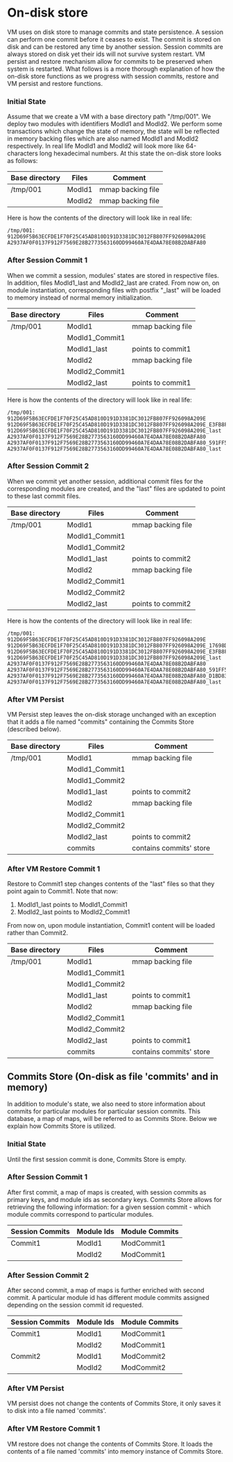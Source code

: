 # On-disk store

VM uses on disk store to manage commits and state persistence.
A session can perform one commit before it ceases to exist.
The commit is stored on disk and can be restored any time by another session.
Session commits are always stored on disk yet their ids will not survive system restart.
VM persist and restore mechanism allow for commits to be preserved when system is restarted.
What follows is a more thorough explanation of how the on-disk store functions
as we progress with session commits, restore and VM persist and restore functions.

### Initial State

Assume that we create a VM with a base directory path "/tmp/001".
We deploy two modules with identifiers ModId1 and ModId2.
We perform some transactions which change the state of memory,
the state will be reflected in memory backing files which are also named ModId1 and ModId2 respectively.
In real life ModId1 and ModId2 will look more like 64-characters long hexadecimal numbers.
At this state the on-disk store looks as follows:


| Base directory                    | Files         | Comment                    |
|-----------------------------------|---------------|----------------------------|
| /tmp/001                          | ModId1        | mmap backing file          |
|                                   | ModId2        | mmap backing file          |

Here is how the contents of the directory will look like in real life:
```
/tmp/001:
912D69F5B63ECFDE1F70F25C45AD810D191D3381DC3012FB807FF926098A209E
A2937AF0F0137F912F7569E28B2773563160DD99460A7E4DAA78E08B2DABFA80
```

### After Session Commit 1

When we commit a session, modules' states are stored in respective files.
In addition, files ModId1_last and ModId2_last are crated.
From now on, on module instantiation, corresponding files with postfix "_last" will be loaded
to memory instead of normal memory initialization.

| Base directory                    | Files         | Comment                    |
|-----------------------------------|---------------|----------------------------|
| /tmp/001                          | ModId1        | mmap backing file          |
|                                   | ModId1_Commit1|                            |
|                                   | ModId1_last   | points to commit1          |
|                                   | ModId2        | mmap backing file          |
|                                   | ModId2_Commit1|                            |
|                                   | ModId2_last   | points to commit1          |

Here is how the contents of the directory will look like in real life:
```
/tmp/001:
912D69F5B63ECFDE1F70F25C45AD810D191D3381DC3012FB807FF926098A209E
912D69F5B63ECFDE1F70F25C45AD810D191D3381DC3012FB807FF926098A209E_E3FB8F23757660D140CD6E9945B29DF2C37FE2C40D39D236E1A5339151C5671C
912D69F5B63ECFDE1F70F25C45AD810D191D3381DC3012FB807FF926098A209E_last
A2937AF0F0137F912F7569E28B2773563160DD99460A7E4DAA78E08B2DABFA80
A2937AF0F0137F912F7569E28B2773563160DD99460A7E4DAA78E08B2DABFA80_591FF54F19C2783CB4EE07E0DA90A4D1572ED5ABBEC4C766A27A90E75C325BBA
A2937AF0F0137F912F7569E28B2773563160DD99460A7E4DAA78E08B2DABFA80_last
```


### After Session Commit 2

When we commit yet another session, additional commit files for the corresponding modules are created,
and the "last" files are updated to point to these last commit files.

| Base directory                    | Files         | Comment                    |
|-----------------------------------|---------------|-------------------         |
| /tmp/001                          | ModId1        | mmap backing file          |
|                                   | ModId1_Commit1|                            |
|                                   | ModId1_Commit2|                            |
|                                   | ModId1_last   | points to commit2          |
|                                   | ModId2        | mmap backing file          |
|                                   | ModId2_Commit1|                            |
|                                   | ModId2_Commit2|                            |
|                                   | ModId2_last   | points to commit2          |

Here is how the contents of the directory will look like in real life:
```
/tmp/001:
912D69F5B63ECFDE1F70F25C45AD810D191D3381DC3012FB807FF926098A209E
912D69F5B63ECFDE1F70F25C45AD810D191D3381DC3012FB807FF926098A209E_17698D259DC35B01ECB4D676DE11B69FAD37B57EEA98045A6022E97EA2CEFB43
912D69F5B63ECFDE1F70F25C45AD810D191D3381DC3012FB807FF926098A209E_E3FB8F23757660D140CD6E9945B29DF2C37FE2C40D39D236E1A5339151C5671C
912D69F5B63ECFDE1F70F25C45AD810D191D3381DC3012FB807FF926098A209E_last
A2937AF0F0137F912F7569E28B2773563160DD99460A7E4DAA78E08B2DABFA80
A2937AF0F0137F912F7569E28B2773563160DD99460A7E4DAA78E08B2DABFA80_591FF54F19C2783CB4EE07E0DA90A4D1572ED5ABBEC4C766A27A90E75C325BBA
A2937AF0F0137F912F7569E28B2773563160DD99460A7E4DAA78E08B2DABFA80_D1BD8323DDC7B9B124EE2E8A47E65863DBCB98CAAB580A328D044C3801F974B2
A2937AF0F0137F912F7569E28B2773563160DD99460A7E4DAA78E08B2DABFA80_last
```

### After VM Persist

VM Persist step leaves the on-disk storage unchanged with an exception that it
adds a file named "commits" containing the Commits Store (described below). 

| Base directory                    | Files         | Comment                    |
|-----------------------------------|---------------|----------------------------|
| /tmp/001                          | ModId1        | mmap backing file          |
|                                   | ModId1_Commit1|                            |
|                                   | ModId1_Commit2|                            |
|                                   | ModId1_last   | points to commit2          |
|                                   | ModId2        | mmap backing file          |
|                                   | ModId2_Commit1|                            |
|                                   | ModId2_Commit2|                            |
|                                   | ModId2_last   | points to commit2          |
|                                   | commits       | contains commits' store    |


### After VM Restore Commit 1

Restore to Commit1 step changes contents of the "last" files so that they
point again to Commit1. Note that now:
1) ModId1_last points to ModId1_Commit1
2) ModId2_last points to ModId2_Commit1

 
From now on, upon module instantiation, Commit1 content will be loaded rather than Commit2.


| Base directory                    | Files         | Comment                    |
|-----------------------------------|---------------|----------------------------|
| /tmp/001                          | ModId1        | mmap backing file          |
|                                   | ModId1_Commit1|                            |
|                                   | ModId1_Commit2|                            |
|                                   | ModId1_last   | points to commit1          |
|                                   | ModId2        | mmap backing file          |
|                                   | ModId2_Commit1|                            |
|                                   | ModId2_Commit2|                            |
|                                   | ModId2_last   | points to commit1          |
|                                   | commits       | contains commits' store    |



## Commits Store (On-disk as file 'commits' and in memory)

In addition to module's state, we also need to store information about commits for
particular modules for particular session commits. This database, a map of maps, 
will be referred to as Commits Store. Below we explain how Commits Store is utilized.

### Initial State

Until the first session commit is done, Commits Store is empty.

### After Session Commit 1

After first commit, a map of maps is created, with session commits as primary keys, 
and module ids as secondary keys. Commits Store allows for retrieving the following information:
for a given session commit - which module commits correspond to particular modules.

| Session Commits                   | Module Ids    | Module Commits             |
|-----------------------------------|---------------|----------------------------|
| Commit1                           | ModId1        | ModCommit1                 |
|                                   | ModId2        | ModCommit1                 |


### After Session Commit 2

After second commit, a map of maps is further enriched with second commit.
A particular module id has different module commits assigned depending on the session
commit id requested.

| Session Commits                   | Module Ids    | Module Commits             |
|-----------------------------------|---------------|----------------------------|
| Commit1                           | ModId1        | ModCommit1                 |
|                                   | ModId2        | ModCommit1                 |
| Commit2                           | ModId1        | ModCommit2                 |
|                                   | ModId2        | ModCommit2                 |


### After VM Persist

VM persist does not change the contents of Commits Store, it only saves it to disk
into a file named 'commits'.

### After VM Restore Commit 1

VM restore does not change the contents of Commits Store. It loads the contents
of a file named 'commits' into memory instance of Commits Store.
